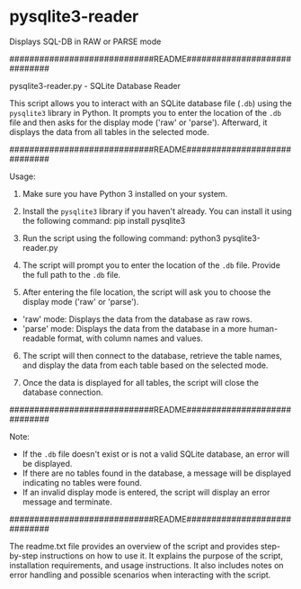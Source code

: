 # pysqlite3-reader
Displays SQL-DB in RAW or PARSE mode

#############################README#############################

pysqlite3-reader.py - SQLite Database Reader

This script allows you to interact with an SQLite database file (`.db`) using the `pysqlite3` library in Python. It prompts you to enter the location of the `.db` file and then asks for the display mode ('raw' or 'parse'). Afterward, it displays the data from all tables in the selected mode.

#############################README#############################

Usage:
1. Make sure you have Python 3 installed on your system.

2. Install the `pysqlite3` library if you haven't already. You can install it using the following command:
pip install pysqlite3

3. Run the script using the following command:
python3 pysqlite3-reader.py

4. The script will prompt you to enter the location of the `.db` file. Provide the full path to the `.db` file.

5. After entering the file location, the script will ask you to choose the display mode ('raw' or 'parse').
- 'raw' mode: Displays the data from the database as raw rows.
- 'parse' mode: Displays the data from the database in a more human-readable format, with column names and values.

6. The script will then connect to the database, retrieve the table names, and display the data from each table based on the selected mode.

7. Once the data is displayed for all tables, the script will close the database connection.

#############################README#############################

Note:
- If the `.db` file doesn't exist or is not a valid SQLite database, an error will be displayed.
- If there are no tables found in the database, a message will be displayed indicating no tables were found.
- If an invalid display mode is entered, the script will display an error message and terminate.

#############################README#############################

The readme.txt file provides an overview of the script and provides step-by-step instructions on how to use it. It explains the purpose of the script, installation requirements, and usage instructions. It also includes notes on error handling and possible scenarios when interacting with the script.
